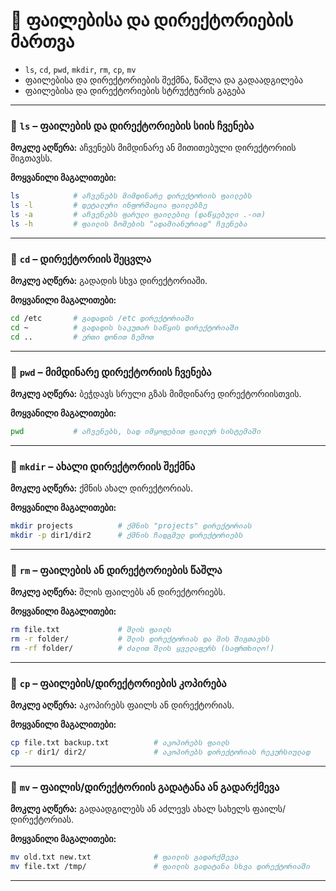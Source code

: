 # 📁 ფაილებისა და დირექტორიების მართვა
* `ls`, `cd`, `pwd`, `mkdir`, `rm`, `cp`, `mv`
* ფაილებისა და დირექტორიების შექმნა, წაშლა და გადაადგილება
* ფაილებისა და დირექტორიების სტრუქტურის გაგება

---

### 📁 `ls` – ფაილების და დირექტორიების სიის ჩვენება

**მოკლე აღწერა:** აჩვენებს მიმდინარე ან მითითებული დირექტორიის შიგთავსს.

**მოყვანილი მაგალითები:**

```bash
ls            # აჩვენებს მიმდინარე დირექტორიის ფაილებს
ls -l         # დეტალური ინფორმაცია ფაილებზე
ls -a         # აჩვენებს ფარული ფაილებიც (დაწყებული .-ით)
ls -h         # ფაილის ზომების "ადამიანურიად" ჩვენება
```

---


### 📁 `cd` – დირექტორიის შეცვლა

**მოკლე აღწერა:** გადადის სხვა დირექტორიაში.

**მოყვანილი მაგალითები:**

```bash
cd /etc       # გადადის /etc დირექტორიაში
cd ~          # გადადის საკუთარ საწყის დირექტორიაში
cd ..         # ერთი დონით ზემოთ
```

---

### 📁 `pwd` – მიმდინარე დირექტორიის ჩვენება

**მოკლე აღწერა:** ბეჭდავს სრული გზას მიმდინარე დირექტორიისთვის.

**მოყვანილი მაგალითები:**

```bash
pwd           # აჩვენებს, სად იმყოფებით ფაილურ სისტემაში
```

---

### 📁 `mkdir` – ახალი დირექტორიის შექმნა

**მოკლე აღწერა:** ქმნის ახალ დირექტორიას.

**მოყვანილი მაგალითები:**

```bash
mkdir projects          # ქმნის "projects" დირექტორიას
mkdir -p dir1/dir2      # ქმნის ჩადგმულ დირექტორიებს
```

---


### 📁 `rm` – ფაილების ან დირექტორიების წაშლა

**მოკლე აღწერა:** შლის ფაილებს ან დირექტორიებს.

**მოყვანილი მაგალითები:**

```bash
rm file.txt             # შლის ფაილს
rm -r folder/           # შლის დირექტორიას და მის შიგთავსს
rm -rf folder/          # ძალით შლის ყველაფერს (საფრთხილო!)
```

---

### 📁 `cp` – ფაილების/დირექტორიების კოპირება

**მოკლე აღწერა:** აკოპირებს ფაილს ან დირექტორიას.

**მოყვანილი მაგალითები:**

```bash
cp file.txt backup.txt          # აკოპირებს ფაილს
cp -r dir1/ dir2/               # აკოპირებს დირექტორიას რეკურსიულად
```

---


### 📁 `mv` – ფაილის/დირექტორიის გადატანა ან გადარქმევა

**მოკლე აღწერა:** გადაადგილებს ან აძლევს ახალ სახელს ფაილს/დირექტორიას.

**მოყვანილი მაგალითები:**

```bash
mv old.txt new.txt              # ფაილის გადარქმევა
mv file.txt /tmp/               # ფაილის გადატანა სხვა დირექტორიაში
```

---